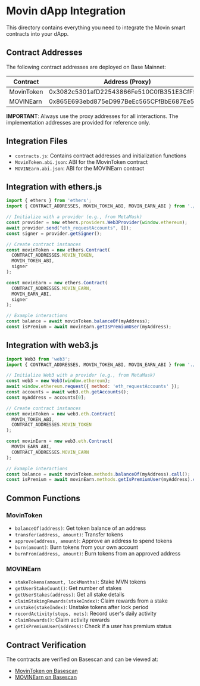 # Movin dApp Integration

This directory contains everything you need to integrate the Movin smart contracts into your dApp.

## Contract Addresses

The following contract addresses are deployed on Base Mainnet:

| Contract | Address (Proxy) | Address (Implementation) |
|----------|----------------|-------------------------|
| MovinToken | 0x3082c5301afD22543866Fe510C0fB351E3CfF561 | 0x2ff57FD358963CE3dc8b9A49734595f316de5cF2 |
| MOVINEarn | 0x865E693ebd875eD997BeEc565CFfBbE687Ee5776 | 0x32614Bc89eBA119Fca60e59Aae457FC1555dA4c9 |

**IMPORTANT**: Always use the proxy addresses for all interactions. The implementation addresses are provided for reference only.

## Integration Files

- `contracts.js`: Contains contract addresses and initialization functions
- `MovinToken.abi.json`: ABI for the MovinToken contract
- `MOVINEarn.abi.json`: ABI for the MOVINEarn contract

## Integration with ethers.js

```javascript
import { ethers } from 'ethers';
import { CONTRACT_ADDRESSES, MOVIN_TOKEN_ABI, MOVIN_EARN_ABI } from './contracts';

// Initialize with a provider (e.g., from MetaMask)
const provider = new ethers.providers.Web3Provider(window.ethereum);
await provider.send("eth_requestAccounts", []);
const signer = provider.getSigner();

// Create contract instances
const movinToken = new ethers.Contract(
  CONTRACT_ADDRESSES.MOVIN_TOKEN,
  MOVIN_TOKEN_ABI,
  signer
);

const movinEarn = new ethers.Contract(
  CONTRACT_ADDRESSES.MOVIN_EARN,
  MOVIN_EARN_ABI,
  signer
);

// Example interactions
const balance = await movinToken.balanceOf(myAddress);
const isPremium = await movinEarn.getIsPremiumUser(myAddress);
```

## Integration with web3.js

```javascript
import Web3 from 'web3';
import { CONTRACT_ADDRESSES, MOVIN_TOKEN_ABI, MOVIN_EARN_ABI } from './contracts';

// Initialize Web3 with a provider (e.g., from MetaMask)
const web3 = new Web3(window.ethereum);
await window.ethereum.request({ method: 'eth_requestAccounts' });
const accounts = await web3.eth.getAccounts();
const myAddress = accounts[0];

// Create contract instances
const movinToken = new web3.eth.Contract(
  MOVIN_TOKEN_ABI,
  CONTRACT_ADDRESSES.MOVIN_TOKEN
);

const movinEarn = new web3.eth.Contract(
  MOVIN_EARN_ABI,
  CONTRACT_ADDRESSES.MOVIN_EARN
);

// Example interactions
const balance = await movinToken.methods.balanceOf(myAddress).call();
const isPremium = await movinEarn.methods.getIsPremiumUser(myAddress).call();
```

## Common Functions

### MovinToken

- `balanceOf(address)`: Get token balance of an address
- `transfer(address, amount)`: Transfer tokens
- `approve(address, amount)`: Approve an address to spend tokens
- `burn(amount)`: Burn tokens from your own account
- `burnFrom(address, amount)`: Burn tokens from an approved address

### MOVINEarn

- `stakeTokens(amount, lockMonths)`: Stake MVN tokens
- `getUserStakeCount()`: Get number of stakes
- `getUserStakes(address)`: Get all stake details
- `claimStakingRewards(stakeIndex)`: Claim rewards from a stake
- `unstake(stakeIndex)`: Unstake tokens after lock period
- `recordActivity(steps, mets)`: Record user's daily activity
- `claimRewards()`: Claim activity rewards
- `getIsPremiumUser(address)`: Check if a user has premium status

## Contract Verification

The contracts are verified on Basescan and can be viewed at:

- [MovinToken on Basescan](https://basescan.org/address/0x3082c5301afD22543866Fe510C0fB351E3CfF561)
- [MOVINEarn on Basescan](https://basescan.org/address/0x865E693ebd875eD997BeEc565CFfBbE687Ee5776) 